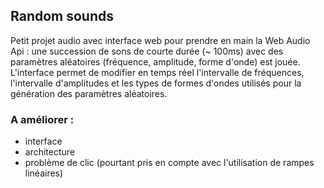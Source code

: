 ## Random sounds

Petit projet audio avec interface web pour prendre en main la Web Audio Api : une succession de sons de courte durée (~ 100ms) avec des paramètres aléatoires (fréquence, amplitude, forme d'onde) est jouée. L'interface permet de modifier en temps réel l'intervalle de fréquences, l'intervalle d'amplitudes et les types de formes d'ondes utilisés pour la génération des paramètres aléatoires.

### A améliorer :
- interface
- architecture
- problème de clic (pourtant pris en compte avec l'utilisation de rampes linéaires)
